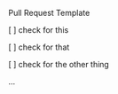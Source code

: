 Pull Request Template

[ ] check for this

[ ]  check for that

[ ] check for the other thing


...

